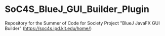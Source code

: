 # SoC4S_BlueJ_GUI_Builder_Plugin
Repository for the Summer of Code for Society Project "BlueJ JavaFX GUI Builder" (https://soc4s.ipd.kit.edu/home/)
